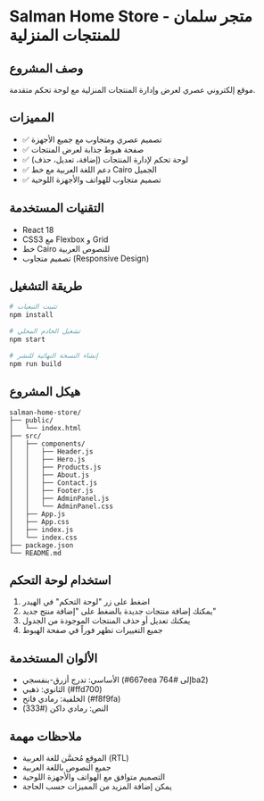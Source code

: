 # Salman Home Store - متجر سلمان للمنتجات المنزلية

## وصف المشروع
موقع إلكتروني عصري لعرض وإدارة المنتجات المنزلية مع لوحة تحكم متقدمة.

## المميزات
- ✅ تصميم عصري ومتجاوب مع جميع الأجهزة
- ✅ صفحة هبوط جذابة لعرض المنتجات
- ✅ لوحة تحكم لإدارة المنتجات (إضافة، تعديل، حذف)
- ✅ دعم اللغة العربية مع خط Cairo الجميل
- ✅ تصميم متجاوب للهواتف والأجهزة اللوحية

## التقنيات المستخدمة
- React 18
- CSS3 مع Flexbox و Grid
- خط Cairo للنصوص العربية
- تصميم متجاوب (Responsive Design)

## طريقة التشغيل
```bash
# تثبيت التبعيات
npm install

# تشغيل الخادم المحلي
npm start

# إنشاء النسخة النهائية للنشر
npm run build
```

## هيكل المشروع
```
salman-home-store/
├── public/
│   └── index.html
├── src/
│   ├── components/
│   │   ├── Header.js
│   │   ├── Hero.js
│   │   ├── Products.js
│   │   ├── About.js
│   │   ├── Contact.js
│   │   ├── Footer.js
│   │   ├── AdminPanel.js
│   │   └── AdminPanel.css
│   ├── App.js
│   ├── App.css
│   ├── index.js
│   └── index.css
├── package.json
└── README.md
```

## استخدام لوحة التحكم
1. اضغط على زر "لوحة التحكم" في الهيدر
2. يمكنك إضافة منتجات جديدة بالضغط على "إضافة منتج جديد"
3. يمكنك تعديل أو حذف المنتجات الموجودة من الجدول
4. جميع التغييرات تظهر فوراً في صفحة الهبوط

## الألوان المستخدمة
- الأساسي: تدرج أزرق-بنفسجي (#667eea إلى #764ba2)
- الثانوي: ذهبي (#ffd700)
- الخلفية: رمادي فاتح (#f8f9fa)
- النص: رمادي داكن (#333)

## ملاحظات مهمة
- الموقع مُحسَّن للغة العربية (RTL)
- جميع النصوص باللغة العربية
- التصميم متوافق مع الهواتف والأجهزة اللوحية
- يمكن إضافة المزيد من المميزات حسب الحاجة

